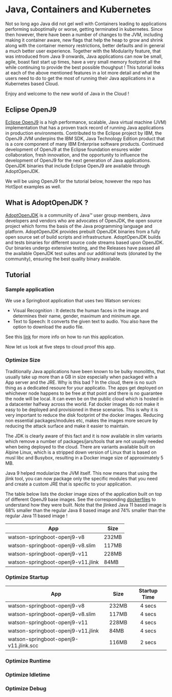 # Java, Containers and Kubernetes

Not so long ago Java did not gel well with Containers leading to applications performing suboptimally or worse, getting terminated in kubernetes. Since then however, there have been a number of changes to the JVM, including making it container aware, new flags that help the heap to grow and shrink along with the container memory restrictions, better defaults and in general a much better user experience. Together with the Modularity feature, that was introduced from Java 9 onwards, Java applications can now be small, agile, boast fast start up times, have a very small memory footprint all the while continuing to provide the best possible thoughput ! This tutorial looks at each of the above mentioned features in a lot more detail and what the users need to do to get the most of running their Java applications in a Kubernetes based Cloud.

Enjoy and welcome to the new world of Java in the Cloud !

## Eclipse OpenJ9

[Eclipse OpenJ9](https://www.eclipse.org/openj9/) is a high performance, scalable, Java virtual machine (JVM) implementation that has a proven track record of running Java applications in production environments. Contributed to the Eclipse project by IBM, the OpenJ9 JVM underpins the IBM SDK, Java Technology Edition product that is a core component of many IBM Enterprise software products. Continued development of OpenJ9 at the Eclipse foundation ensures wider collaboration, fresh innovation, and the opportunity to influence the development of OpenJ9 for the next generation of Java applications. OpenJDK binaries that include Eclipse OpenJ9 are available through AdoptOpenJDK.

We will be using OpenJ9 for the tutorial below, however the repo has HotSpot examples as well.

## What is AdoptOpenJDK ?

[AdoptOpenJDK](https://adoptopenjdk.net/) is a communiity of Java™ user group members, Java developers and vendors who are advocates of OpenJDK, the open source project which forms the basis of the Java programming language and platform. AdoptOpenJDK provides prebuilt OpenJDK binaries from a fully open source set of build scripts and infrastructure. AdoptOpenJDK builds and tests binaries for different source code streams based upon OpenJDK. Our binaries undergo extensive testing, and the Releases have passed all the available OpenJDK test suites and our additional tests (donated by the community), ensuring the best quality binary available.

## Tutorial


### Sample application

We use a Springboot application that uses two Watson services:
  * Visual Recognition : It detects the human faces in the image and determines their name, gender, maximum and minimum age.
  * Text to Speech: It converts the given text to audio. You also have the option to download the audio file.

See this [link](https://github.com/ibmruntimes/java.bluemix.demos/tree/master/samples) for more info on how to run this application.

Now let us look at five steps to cloud proof this app.

### Optimize Size

Traditionally Java applications have been known to be bulky monoliths, that usually take up more than a GB in size especially when packaged with a App server and the JRE. Why is this bad ? In the cloud, there is no such thing as a dedicated resoure for your applicatio. The apps get deployed on whichever node happens to be free at that point and there is no guarantee the node will be local. It can even be on the public cloud which is hosted in a datacenter halfway across the world. Fat docker images do not make it easy to be deployed and provisioned in these scenarios. This is why it is very important to reduce the disk footprint of the docker images. Reducing non essential packages/modules etc, makes the images more secure by reducing the attack surface and make it easier to maintain.

The JDK is clearly aware of this fact and it is now available in slim variants which remove a number of packages/jars/tools that are not usually needed when being deployed to the cloud. There are variants available built on Alpine Linux, which is a stripped down version of Linux that is based on musl libc and Busybox, resulting in a Docker image size of approximately 5 MB.

Java 9 helped modularize the JVM itself. This now means that using the jlink tool, you can now package only the specific modules that you need and create a custom JRE that is specific to your application.

The table below lists the docker image sizes of the application built on top of different OpenJ9 base images. See the corresponding [dockerfiles](https://github.com/dinogun/watson-springboot/tree/master/docker) to understand how they were built. Note that the jlinked Java 11 based image is 68% smaller than the regular Java 8 based image and 74% smaller than the regular Java 11 based image !

| App | Size |
| --- | ---- |
| watson-springboot-openj9-v8 | 232MB |
| watson-springboot-openj9-v8.slim | 117MB |
| watson-springboot-openj9-v11 | 228MB |
| watson-springboot-openj9-v11.jlink | 84MB |

### Optimize Startup

| App | Size | Startup Time |
| --- | ---- |:------------:|
| watson-springboot-openj9-v8 | 232MB | 4 secs |
| watson-springboot-openj9-v8.slim | 117MB | 4 secs |
| watson-springboot-openj9-v11 | 228MB | 4 secs |
| watson-springboot-openj9-v11.jlink | 84MB | 4 secs |
| watson-springboot-openj9-v11.jlink.scc | 116MB | 2 secs |

### Optimize Runtime

### Optimize Idletime

### Optimize Debug
